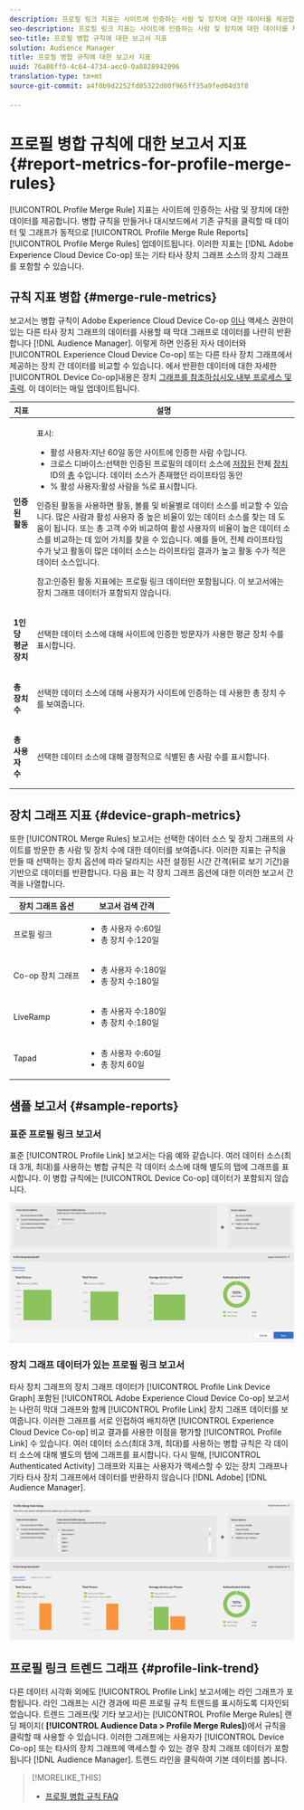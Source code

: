 ```yaml
---
description: 프로필 링크 지표는 사이트에 인증하는 사람 및 장치에 대한 데이터를 제공합니다. 병합 규칙을 만들거나 프로필 병합 규칙 대시보드에서 기존 규칙을 클릭하면 프로필 링크의 데이터 및 그래프가 동적으로 업데이트됩니다. 이러한 지표에는 Adobe Experience Cloud Device Co-op 또는 기타 타사 장치 그래프 소스의 장치 그래프가 포함될 수 있습니다.
seo-description: 프로필 링크 지표는 사이트에 인증하는 사람 및 장치에 대한 데이터를 제공합니다. 병합 규칙을 만들거나 프로필 병합 규칙 대시보드에서 기존 규칙을 클릭하면 프로필 링크의 데이터 및 그래프가 동적으로 업데이트됩니다. 이러한 지표에는 Adobe Experience Cloud Device Co-op 또는 기타 타사 장치 그래프 소스의 장치 그래프가 포함될 수 있습니다.
seo-title: 프로필 병합 규칙에 대한 보고서 지표
solution: Audience Manager
title: 프로필 병합 규칙에 대한 보고서 지표
uuid: 76a86ff0-4c64-4734-aec0-0a8828942096
translation-type: tm+mt
source-git-commit: a4f0b9d2252fd85322d00f965ff35a9fed04d3f8

---
```



# 프로필 병합 규칙에 대한 보고서 지표 {#report-metrics-for-profile-merge-rules}

[!UICONTROL Profile Merge Rule] 지표는 사이트에 인증하는 사람 및 장치에 대한 데이터를 제공합니다. 병합 규칙을 만들거나 대시보드에서 기존 규칙을 클릭할 때 데이터 및 그래프가 동적으로 [!UICONTROL Profile Merge Rule Reports] [!UICONTROL Profile Merge Rules] 업데이트됩니다. 이러한 지표는 [!DNL Adobe Experience Cloud Device Co-op] 또는 기타 타사 장치 그래프 소스의 장치 그래프를 포함할 수 있습니다.

## 규칙 지표 병합 {#merge-rule-metrics}

보고서는 병합 규칙이 Adobe Experience Cloud Device Co-op [이나](https://marketing.adobe.com/resources/help/en_US/mcdc/) 액세스 권한이 있는 다른 타사 장치 그래프의 데이터를 사용할 때 막대 그래프로 데이터를 나란히 반환합니다 [!DNL Audience Manager]. 이렇게 하면 인증된 자사 데이터와 [!UICONTROL Experience Cloud Device Co-op] 또는 다른 타사 장치 그래프에서 제공하는 장치 간 데이터를 비교할 수 있습니다. 에서 반환한 데이터에 대한 자세한 [!UICONTROL Device Co-op]내용은 장치 [그래프를 참조하십시오.내부 프로세스 및 출력](https://marketing.adobe.com/resources/help/en_US/mcdc/mcdc-processes.html). 이 데이터는 매일 업데이트됩니다.

<table id="table_A7FB2F9804F84AC8A6DD05C0E6EE7555"> 
 <thead> 
  <tr> 
   <th colname="col1" class="entry"> 지표 </th> 
   <th colname="col2" class="entry"> 설명 </th> 
  </tr> 
 </thead>
 <tbody> 
  <tr> 
   <td colname="col1"> <p> <b><span class="wintitle"> 인증된 활동</span></b> </p> </td> 
   <td colname="col2"> <p>표시: </p> 
    <ul id="ul_7F7373919A4A49028EF4BF7B28D9F8E9"> 
     <li id="li_FE2F93C496D64ED8928B3E522C9585EA"> <span class="wintitle"> 활성 사용자</span>:지난 60일 동안 사이트에 인증한 사람 수입니다. </li> 
     <li id="li_60CFD26EE68B442683C0ED5FED1A79C8"> <span class="wintitle"> 크로스 디바이스</span>:선택한 인증된 프로필의 데이터 소스에 <a href="merge-rules-start.md#create-data-source"> 저장된</a> 전체 <a href="https://docs.adobe.com/content/help/en/audience-manager/user-guide/features/data-sources/manage-datasources.html"> 장치</a> ID의 <a href="merge-rule-definitions.md"> 총</a> 수입니다. 데이터 소스가 존재했던 라이프타임 동안 </li> 
     <li id="li_F2F07B6A326C4A18B79A0CF2C47D9677"> <span class="wintitle"> % 활성 사용자</span>:활성 <span class="wintitle"> 사람을</span> %로 표시합니다. </li> 
    </ul> <p> <span class="wintitle"> 인증된 활동을</span> 사용하면 활동, 볼륨 및 비율별로 데이터 소스를 비교할 수 있습니다. 많은 사람과 활성 사용자 중 높은 비율이 있는 데이터 소스를 찾는 데 도움이 됩니다. 또는 총 고객 수와 비교하여 활성 사용자의 비율이 높은 데이터 소스를 비교하는 데 있어 가치를 찾을 수 있습니다. 예를 들어, 전체 라이프타임 수가 낮고 활동이 많은 데이터 소스는 라이프타임 결과가 높고 활동 수가 적은 데이터 소스입니다. </p> <p> <p>참고:인증된 <span class="wintitle"> 활동</span> 지표에는 프로필 링크 <span class="wintitle"> 데이터만</span> 포함됩니다. 이 보고서에는 장치 그래프 <span class="wintitle"> 데이터가 포함되지</span> 않습니다. </p> </p> </td> 
  </tr> 
  <tr> 
   <td colname="col1"> <p> <b><span class="wintitle"> 1인당 평균 장치</span></b> </p> </td> 
   <td colname="col2"> <p> 선택한 데이터 소스에 대해 사이트에 인증한 방문자가 사용한 평균 장치 수를 표시합니다. </p> </td> 
  </tr> 
  <tr> 
   <td colname="col1"> <p> <b><span class="wintitle"> 총 장치 수</span></b> </p> </td> 
   <td colname="col2"> <p>선택한 데이터 소스에 대해 사용자가 사이트에 인증하는 데 사용한 총 장치 수를 보여줍니다. </p> </td> 
  </tr> 
  <tr> 
   <td colname="col1"> <p> <b><span class="wintitle"> 총 사용자 수</span></b> </p> </td> 
   <td colname="col2"> <p>선택한 데이터 소스에 대해 결정적으로 식별된 총 사람 수를 표시합니다. </p> </td> 
  </tr> 
 </tbody> 
</table>

## 장치 그래프 지표 {#device-graph-metrics}

또한 [!UICONTROL Merge Rules] 보고서는 선택한 데이터 소스 및 장치 그래프의 사이트를 방문한 총 사람 및 장치 수에 대한 데이터를 보여줍니다. 이러한 지표는 규칙을 만들 때 선택하는 장치 옵션에 따라 달라지는 사전 설정된 시간 간격(뒤로 보기 기간)을 기반으로 데이터를 반환합니다. 다음 표는 각 장치 그래프 옵션에 대한 이러한 보고서 간격을 나열합니다.

<table id="table_038983EBC71F4A55BBCA99212AC5DEE6"> 
 <thead> 
  <tr> 
   <th colname="col1" class="entry"> 장치 그래프 옵션 </th> 
   <th colname="col2" class="entry"> 보고서 검색 간격 </th> 
  </tr>
 </thead>
 <tbody> 
  <tr> 
   <td colname="col1"> <p><span class="wintitle"> 프로필 링크</span> </p> </td> 
   <td colname="col2"> <p> 
     <ul id="ul_B2FF2341573840549FFB96579F537082"> 
      <li id="li_B37323C2F2434F41B407500AC5C15447">총 사용자 수:60일 </li> 
      <li id="li_08D911224A60418BBB3CFB4E70CE73D4">총 장치 수:120일 </li> 
     </ul> </p> </td> 
  </tr> 
  <tr> 
   <td colname="col1"> <p><span class="wintitle"> Co-op 장치 그래프</span> </p> </td> 
   <td colname="col2"> <p> 
     <ul id="ul_64AD1DD89DF64703B70B973A463BA020"> 
      <li id="li_D7D3A3871F434CBFA71BE8929EB41648">총 사용자 수:180일 </li> 
      <li id="li_125D387986B2463EB310203CE5857EDA">총 장치 수:180일 </li> 
     </ul> </p> </td> 
  </tr> 
  <tr> 
   <td colname="col1"> <p><span class="wintitle"> LiveRamp</span> </p> </td> 
   <td colname="col2"> <p> 
     <ul id="ul_2772F3AD7E1440789B635794ECDE8DFB"> 
      <li id="li_1432363829D64615B1D349A3722D6268">총 사용자 수:180일 </li> 
      <li id="li_D5C0E3CE92524B54BBD36C73A326292B">총 장치 수:180일 </li> 
     </ul> </p> </td> 
  </tr> 
  <tr> 
   <td colname="col1"> <p><span class="wintitle"> Tapad</span> </p> </td> 
   <td colname="col2"> <p> 
     <ul id="ul_274529DB58E6442E95C6AD89BECB1362"> 
      <li id="li_67102211A72A4E47AACFE5E369793C17">총 사용자 수:60일 </li> 
      <li id="li_3E8F3DA6A7B5487895A626674DA363A5">총 장치 60일 </li> 
     </ul> </p> </td> 
  </tr> 
 </tbody> 
</table>

## 샘플 보고서 {#sample-reports}

### 표준 프로필 링크 보고서

표준 [!UICONTROL Profile Link] 보고서는 다음 예와 같습니다. 여러 데이터 소스(최대 3개, 최대)를 사용하는 병합 규칙은 각 데이터 소스에 대해 별도의 탭에 그래프를 표시합니다. 이 병합 규칙에는 [!UICONTROL Device Co-op] 데이터가 포함되지 않습니다.

![](assets/profile-link-metrics.png)

### 장치 그래프 데이터가 있는 프로필 링크 보고서

타사 장치 그래프의 장치 그래프 데이터가 [!UICONTROL Profile Link Device Graph] 포함된 [!UICONTROL Adobe Experience Cloud Device Co-op] 보고서는 나란히 막대 그래프와 함께 [!UICONTROL Profile Link] 장치 그래프 데이터를 보여줍니다. 이러한 그래프를 서로 인접하여 배치하면 [!UICONTROL Experience Cloud Device Co-op] 비교 결과를 사용한 이점을 평가할 [!UICONTROL Profile Link] 수 있습니다. 여러 데이터 소스(최대 3개, 최대)를 사용하는 병합 규칙은 각 데이터 소스에 대해 별도의 탭에 그래프를 표시합니다. 다시 말해, [!UICONTROL Authenticated Activity] 그래프와 지표는 사용자가 액세스할 수 있는 장치 그래프나 기타 타사 장치 그래프에서 데이터를 반환하지 않습니다 [!DNL Adobe] [!DNL Audience Manager].

![](assets/profile-link-graph.png)

## 프로필 링크 트렌드 그래프 {#profile-link-trend}

다른 데이터 시각화 외에도 [!UICONTROL Profile Link] 보고서에는 라인 그래프가 포함됩니다. 라인 그래프는 시간 경과에 따른 프로필 규칙 트렌드를 표시하도록 디자인되었습니다. 트렌드 그래프(및 기타 보고서)는 [!UICONTROL Profile Merge Rules] 랜딩 페이지( **[!UICONTROL Audience Data > Profile Merge Rules]**)에서 규칙을 클릭할 때 사용할 수 있습니다. 이러한 그래프에는 사용자가 [!UICONTROL Device Co-op] 또는 타사의 장치 그래프에 액세스할 수 있는 경우 장치 그래프 데이터가 포함됩니다 [!DNL Audience Manager]. 트렌드 라인을 클릭하여 기본 데이터를 봅니다.

>[!MORELIKE_THIS]
>
>* [프로필 병합 규칙 FAQ](../../faq/faq-profile-merge.md)

